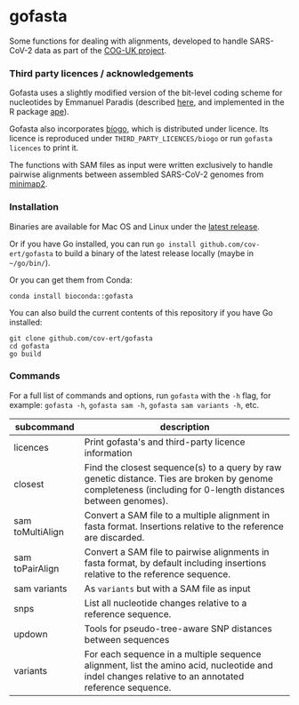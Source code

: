 # gofasta

Some functions for dealing with alignments, developed to handle SARS-CoV-2 data as part of the [COG-UK project](https://www.cogconsortium.uk/).

### Third party licences / acknowledgements

Gofasta uses a slightly modified version of the bit-level coding scheme for nucleotides by Emmanuel Paradis (described [here](http://ape-package.ird.fr/misc/BitLevelCodingScheme.html), and implemented in the R package [ape](https://doi.org/10.1093/bioinformatics/btg412)).

Gofasta also incorporates [bíogo](https://github.com/biogo/biogo), which is distributed under licence. Its licence is reproduced under `THIRD_PARTY_LICENCES/biogo` or run `gofasta licences` to print it.

The functions with SAM files as input were written exclusively to handle pairwise alignments between assembled SARS-CoV-2 genomes from [minimap2](https://github.com/lh3/minimap2).

### Installation

Binaries are available for Mac OS and Linux under the [latest release](https://github.com/cov-ert/gofasta/releases/latest).

Or if you have Go installed, you can run `go install github.com/cov-ert/gofasta` to build a binary of the latest release locally (maybe in `~/go/bin/`).

Or you can get them from Conda:

`conda install bioconda::gofasta`

You can also build the current contents of this repository if you have Go installed:

```
git clone github.com/cov-ert/gofasta
cd gofasta
go build
```


### Commands

For a full list of commands and options, run `gofasta` with the `-h` flag, for example: `gofasta -h`,  `gofasta sam -h`, `gofasta sam variants -h`, etc.


| subcommand         | description                                                                                                                                                     |
|--------------------|-----------------------------------------------------------------------------------------------------------------------------------------------------------------|
| licences           | Print gofasta's and   third-party licence information                                                                                                           |
| closest            | Find the closest   sequence(s) to a query by raw genetic distance. Ties are broken by genome   completeness (including for 0-length distances between genomes). |
| sam   toMultiAlign | Convert a SAM file   to a multiple alignment in fasta format. Insertions relative to the reference   are discarded.                                             |
| sam   toPairAlign  | Convert a SAM file   to pairwise alignments in fasta format, by default including insertions   relative to the reference sequence.                              |
| sam   variants     | As `variants` but with a SAM file as input                                                                                                                      |
| snps               | List all nucleotide   changes relative to a reference sequence.                                                                                                 |
| updown             | Tools for   pseudo-tree-aware SNP distances between sequences                                                                                                   |
| variants           | For each sequence in a multiple sequence alignment, list the   amino acid, nucleotide and indel changes relative to an annotated reference   sequence.          |

